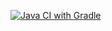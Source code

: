 [![Java CI with Gradle](https://github.com/ViktoriaGuschina/patterns_2-test-mode/actions/workflows/gradle.yml/badge.svg)](https://github.com/ViktoriaGuschina/patterns_2-test-mode/actions/workflows/gradle.yml)
